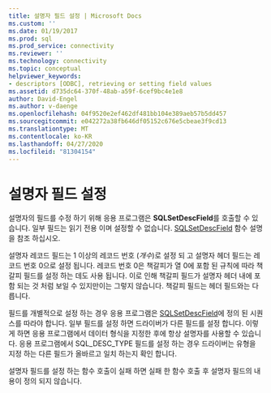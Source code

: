 ```yaml
---
title: 설명자 필드 설정 | Microsoft Docs
ms.custom: ''
ms.date: 01/19/2017
ms.prod: sql
ms.prod_service: connectivity
ms.reviewer: ''
ms.technology: connectivity
ms.topic: conceptual
helpviewer_keywords:
- descriptors [ODBC], retrieving or setting field values
ms.assetid: d735dc64-370f-48ab-a59f-6cef9bc4e1e8
author: David-Engel
ms.author: v-daenge
ms.openlocfilehash: 04f9520e2ef462df481bb104e389aeb57b5dd457
ms.sourcegitcommit: e042272a38fb646df05152c676e5cbeae3f9cd13
ms.translationtype: MT
ms.contentlocale: ko-KR
ms.lasthandoff: 04/27/2020
ms.locfileid: "81304154"
---
```

# <a name="setting-descriptor-fields"></a>설명자 필드 설정
설명자의 필드를 수정 하기 위해 응용 프로그램은 **SQLSetDescField**를 호출할 수 있습니다. 일부 필드는 읽기 전용 이며 설정할 수 없습니다. [SQLSetDescField](../../../odbc/reference/syntax/sqlsetdescfield-function.md) 함수 설명을 참조 하십시오.  
  
 설명자 레코드 필드는 1 이상의 레코드 번호 (*개수*)로 설정 되 고 설명자 헤더 필드는 레코드 번호 0으로 설정 됩니다. 레코드 번호 0은 책갈피가 열 0에 포함 된 규칙에 따라 책갈피 필드를 설정 하는 데도 사용 됩니다. 이로 인해 책갈피 필드가 설명자 헤더 내에 포함 되는 것 처럼 보일 수 있지만이는 그렇지 않습니다. 책갈피 필드는 헤더 필드와는 다릅니다.  
  
 필드를 개별적으로 설정 하는 경우 응용 프로그램은 [SQLSetDescField](../../../odbc/reference/syntax/sqlsetdescfield-function.md)에 정의 된 시퀀스를 따라야 합니다. 일부 필드를 설정 하면 드라이버가 다른 필드를 설정 합니다. 이렇게 하면 응용 프로그램에서 데이터 형식을 지정한 후에 항상 설명자를 사용할 수 있습니다. 응용 프로그램에서 SQL_DESC_TYPE 필드를 설정 하는 경우 드라이버는 유형을 지정 하는 다른 필드가 올바르고 일치 하는지 확인 합니다.  
  
 설명자 필드를 설정 하는 함수 호출이 실패 하면 실패 한 함수 호출 후 설명자 필드의 내용이 정의 되지 않습니다.
